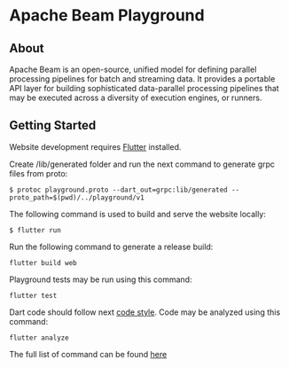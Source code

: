 <!--
    Licensed to the Apache Software Foundation (ASF) under one
    or more contributor license agreements.  See the NOTICE file
    distributed with this work for additional information
    regarding copyright ownership.  The ASF licenses this file
    to you under the Apache License, Version 2.0 (the
    "License"); you may not use this file except in compliance
    with the License.  You may obtain a copy of the License at

      http://www.apache.org/licenses/LICENSE-2.0

    Unless required by applicable law or agreed to in writing,
    software distributed under the License is distributed on an
    "AS IS" BASIS, WITHOUT WARRANTIES OR CONDITIONS OF ANY
    KIND, either express or implied.  See the License for the
    specific language governing permissions and limitations
    under the License.
-->

# Apache Beam Playground

## About

Apache Beam is an open-source, unified model for defining parallel processing pipelines for batch and streaming data.
It provides a portable API layer for building sophisticated data-parallel processing pipelines that may be executed across a diversity of execution engines, or runners.

## Getting Started

Website development requires [Flutter](https://flutter.dev/docs/get-started/install) installed.

Create /lib/generated folder and run the next command to generate grpc files from proto:

`$ protoc playground.proto --dart_out=grpc:lib/generated --proto_path=$(pwd)/../playground/v1`

The following command is used to build and serve the website locally:

`$ flutter run`

Run the following command to generate a release build:

`flutter build web`

Playground tests may be run using this command:

`flutter test`

Dart code should follow next [code style](https://dart-lang.github.io/linter/lints/index.html). Code may be analyzed using this command:

`flutter analyze`

The full list of command can be found [here](https://flutter.dev/docs/reference/flutter-cli)

